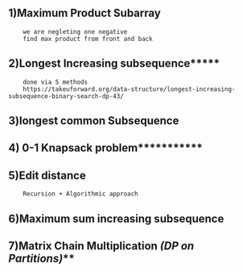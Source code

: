 ## 1)Maximum Product Subarray
        we are negleting one negative
        find max product from front and back
    
## 2)Longest Increasing subsequence*****
        done via 5 methods
        https://takeuforward.org/data-structure/longest-increasing-subsequence-binary-search-dp-43/

## 3)longest common Subsequence

## 4) 0-1 Knapsack problem***********

## 5)Edit distance
        Recursion + Algorithmic approach

## 6)Maximum sum increasing subsequence

## 7)Matrix Chain Multiplication *****(DP on Partitions)*******
